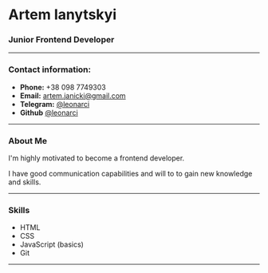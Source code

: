 # Artem Ianytskyi

### Junior Frontend Developer

---

### Contact information:

- **Phone:** +38 098 7749303
- **Email:** <artem.janicki@gmail.com>
- **Telegram:** [@leonarci](https://t.me/leonarci)
- **Github** [@leonarci](https://github.com/leonarci)

---

### About Me

I'm highly motivated to become a frontend developer.

I have good communication capabilities and will to to gain new knowledge and skills.

---

### Skills

- HTML
- CSS
- JavaScript (basics)
- Git

---